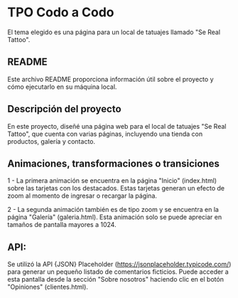 # TPO Codo a Codo
El tema elegido es una página para un local de tatuajes llamado "Se Real Tattoo".
## README
Este archivo README proporciona información útil sobre el proyecto y cómo ejecutarlo en su máquina local.

## Descripción del proyecto
En este proyecto, diseñé una página web para el local de tatuajes "Se Real Tattoo", que cuenta con varias páginas, incluyendo una tienda con productos, galería y contacto.

## Animaciones, transformaciones o transiciones
1 - La primera animación se encuentra en la página "Inicio" (index.html) sobre las tarjetas con los destacados. Estas tarjetas generan un efecto de zoom al momento de ingresar o recargar la página.

2 - La segunda animación también es de tipo zoom y se encuentra en la página "Galería" (galeria.html). Esta animación solo se puede apreciar en tamaños de pantalla mayores a 1024.

## API:
Se utilizó la API {JSON} Placeholder (https://jsonplaceholder.typicode.com/) para generar un pequeño listado de comentarios ficticios. Puede acceder a esta pantalla desde la sección "Sobre nosotros" haciendo clic en el botón "Opiniones" (clientes.html).
